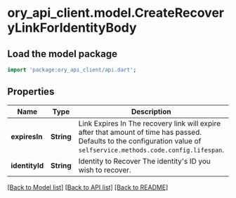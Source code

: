 # ory_api_client.model.CreateRecoveryLinkForIdentityBody

## Load the model package
```dart
import 'package:ory_api_client/api.dart';
```

## Properties
Name | Type | Description | Notes
------------ | ------------- | ------------- | -------------
**expiresIn** | **String** | Link Expires In  The recovery link will expire after that amount of time has passed. Defaults to the configuration value of `selfservice.methods.code.config.lifespan`. | [optional] 
**identityId** | **String** | Identity to Recover  The identity's ID you wish to recover. | 

[[Back to Model list]](../README.md#documentation-for-models) [[Back to API list]](../README.md#documentation-for-api-endpoints) [[Back to README]](../README.md)


